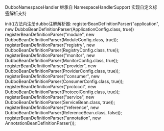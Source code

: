 
DubboNamespaceHandler 继承自 NamespaceHandlerSupport 实现自定义标签解析支持

init()方法内注册dubbo注解解析器:
    registerBeanDefinitionParser("application", new DubboBeanDefinitionParser(ApplicationConfig.class, true))
    registerBeanDefinitionParser("module", new DubboBeanDefinitionParser(ModuleConfig.class, true));
    registerBeanDefinitionParser("registry", new DubboBeanDefinitionParser(RegistryConfig.class, true));
	registerBeanDefinitionParser("monitor", new DubboBeanDefinitionParser(MonitorConfig.class, true));
	registerBeanDefinitionParser("provider", new DubboBeanDefinitionParser(ProviderConfig.class, true));
	registerBeanDefinitionParser("consumer", new DubboBeanDefinitionParser(ConsumerConfig.class, true));
	registerBeanDefinitionParser("protocol", new DubboBeanDefinitionParser(ProtocolConfig.class, true));
	registerBeanDefinitionParser("service", new DubboBeanDefinitionParser(ServiceBean.class, true));
	registerBeanDefinitionParser("reference", new DubboBeanDefinitionParser(ReferenceBean.class, false));
	registerBeanDefinitionParser("annotation", new AnnotationBeanDefinitionParser());

